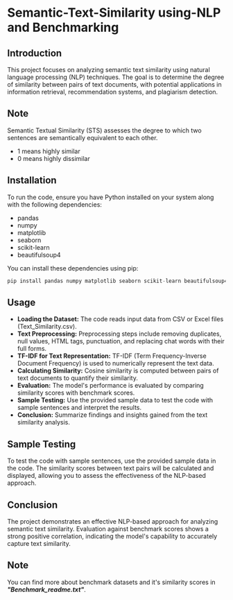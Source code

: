 # Semantic-Text-Similarity using-NLP and Benchmarking

## Introduction
This project focuses on analyzing semantic text similarity using natural language processing (NLP) techniques. The goal is to determine the degree of similarity between pairs of text documents, with potential applications in information retrieval, recommendation systems, and plagiarism detection.

## Note
Semantic Textual Similarity (STS) assesses the degree to which two sentences are semantically equivalent to each other.
 - 1 means highly similar
 - 0 means highly dissimilar

## Installation
To run the code, ensure you have Python installed on your system along with the following dependencies:
- pandas
- numpy
- matplotlib
- seaborn
- scikit-learn
- beautifulsoup4

You can install these dependencies using pip:
```python
pip install pandas numpy matplotlib seaborn scikit-learn beautifulsoup4
```

## Usage
+   **Loading the Dataset:** The code reads input data from CSV or Excel files (Text_Similarity.csv).
+   **Text Preprocessing:** Preprocessing steps include removing duplicates, null values, HTML tags, punctuation, and replacing chat words with their full forms.
+   **TF-IDF for Text Representation:** TF-IDF (Term Frequency-Inverse Document Frequency) is used to numerically represent the text data.
+   **Calculating Similarity:** Cosine similarity is computed between pairs of text documents to quantify their similarity.
+   **Evaluation:** The model's performance is evaluated by comparing similarity scores with benchmark scores.
+   **Sample Testing:** Use the provided sample data to test the code with sample sentences and interpret the results.
+   **Conclusion:** Summarize findings and insights gained from the text similarity analysis.

## Sample Testing
To test the code with sample sentences, use the provided sample data in the code. The similarity scores between text pairs will be calculated and displayed, allowing you to assess the effectiveness of the NLP-based approach.

## Conclusion
The project demonstrates an effective NLP-based approach for analyzing semantic text similarity. Evaluation against benchmark scores shows a strong positive correlation, indicating the model's capability to accurately capture text similarity.

## Note
You can find more about benchmark datasets and it's similarity scores in ***"Benchmark_readme.txt"***.
